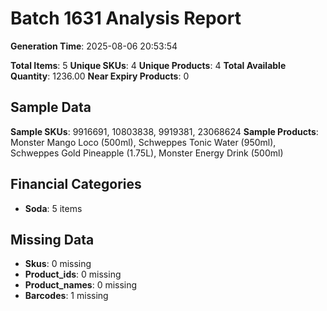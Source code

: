 # Batch 1631 Analysis Report

**Generation Time**: 2025-08-06 20:53:54

**Total Items**: 5
**Unique SKUs**: 4
**Unique Products**: 4
**Total Available Quantity**: 1236.00
**Near Expiry Products**: 0

## Sample Data
**Sample SKUs**: 9916691, 10803838, 9919381, 23068624
**Sample Products**: Monster Mango Loco (500ml), Schweppes Tonic Water (950ml), Schweppes Gold Pineapple (1.75L), Monster Energy Drink (500ml)

## Financial Categories
- **Soda**: 5 items

## Missing Data
- **Skus**: 0 missing
- **Product_ids**: 0 missing
- **Product_names**: 0 missing
- **Barcodes**: 1 missing
